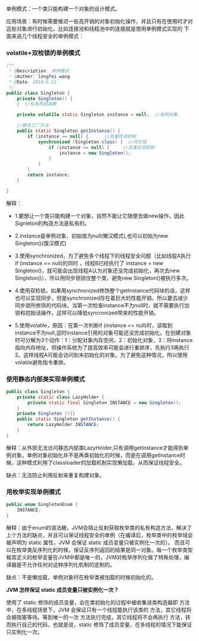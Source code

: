 单例模式：一个类只能构建一个对象的设计模式。 

应用场景：有时候需要推迟一些高开销的对象初始化操作，并且只有在使用时才对这些对象进行初始化。比如连接池和线程池中的连接就是使用单例模式实现的
下面来说几个线程安全的单例模式： 

### volatile+双检锁的单例模式
```Java
/**
 * @Description: 单例模式
 * @Auther: longfei.wang
 * @Date: 2019-6-21
 */
public class Singleton {
    private Singleton() {
    }  //私有构造函数

    private volatile static Singleton instance = null;  //单例对象

    //静态工厂方法
    public static Singleton getInstance() {
        if (instance == null) {      //双重检测机制
            synchronized (Singleton.class) {  //同步锁
                if (instance == null) {     //双重检测机制
                    instance = new Singleton();
                }
            }
        }
        return instance;
    }

}

```
解释：
* 1.要想让一个类只能构建一个对象，自然不能让它随便去做new操作，因此Signleton的构造方法是私有的。   

* 2.instance是单例对象，初始值为null(懒汉模式),也可以初始为new Singleton()(饿汉模式)  

* 3.使用synchronized，为了避免多个线程下的线程安全问题（比如线程A执行if (instance == null)的同时 ，线程B已经执行了 instance = new Singleton()，就可能会出现线程A认为对象还没完成初始化，再次去new Singleton()），所以用同步锁锁住整个类，避免new Singleton()被执行多次。  

* 4.使用双检锁，如果用synchronized修饰整个getInstance代码块的话，这样也可以实现同步，但是synchronized存在着巨大的性能开销，所以要去减少同步锁所修饰的代码块。当第一次检查instance不为null时，就不需要执行加锁和初始话操作，这样可以降低syncronized带来的性能开销。  

* 5.使用volatile，原因：在第一次判断if (instance == null)时，读取到instance不为null,这时instance引用的对象可能还没完成初始化。在创建对象时可分解为3个动作：1：分配对象内存空间，2：初始化对象，3：将instance指向内存地址，但操作系统为了提高效率可能会进行重排序，先执行3再执行2。这样线程A可能会访问到未初始化的对象。为了避免这种情况，所以使用volatile避免指令重排。  

### 使用静态内部类实现单例模式
```Java
public class Singleton {
    private static class LazyHolder {
        private static final Singleton INSTANCE = new Singleton();
    }
    private Singleton (){}
    public static Singleton getInstance() {
        return LazyHolder.INSTANCE;
    }
}
```
解释：从外部无法访问静态内部类LazyHolder,只有调用getInstance才能得到单例对象。单例对象初始化并不是再类初始化的时候，而是在调用getInstance时候，这种模式利用了classloader的加载机制实现懒加载，从而保证线程安全。   

缺点：无法防止利用反射来重复构建对象。

### 用枚举实现单例模式
```Java
public enum SingletonEnum {
    INSTANCE;
}
```
解释：由于enum的语法糖，JVM会阻止反射获取枚举类的私有构造方法，解决了上个方法的缺点，并且可以保证线程安全的单例（在编译后，枚举类中的枚举域会被声明为 static 属性，JVM 会保证 static 成员变量只被实例化一次的）。  而且可以在枚举类反序列化的时候，保证反序列返回的结果是同一对象。每一个枚举类型极其定义的枚举变量在JVM中都是唯一的，JVM对枚举序列化做了特殊处理，编译器是不允许任何对这种序列化机制的定制的。

缺点：不是懒加载，单例对象时在枚举类被加载的时候初始化的。    

**JVM 怎样保证 static 成员变量只被实例化一次？**    

使用了 static 修饰的成员变量，会在类初始化的过程中被收集进类构造器即 <clinit> 方法中，在多线程场景下，JVM 会保证只有一个线程能执行该类的 <clinit> 方法，其它线程将会被阻塞等待。等到唯一的一次 <clinit> 方法执行完成，其它线程将不会再执行 <clinit> 方法，转而执行自己的代码。也就是说，static 修饰了成员变量，在多线程的情况下能保证只实例化一次。






